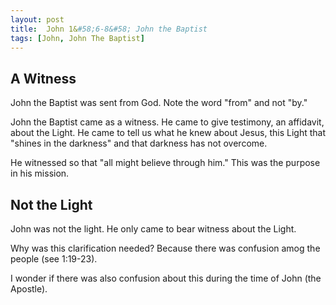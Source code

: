 ```yaml
---
layout: post
title:  John 1&#58;6-8&#58; John the Baptist
tags: [John, John The Baptist]
---
```


## A Witness

John the Baptist was sent from God.  Note the word "from" and not "by."

John the Baptist came as a witness.  He came to give testimony, an affidavit, about the Light.  He came to tell us what he knew about Jesus, this Light that "shines in the darkness" and that darkness has not overcome.

He witnessed so that "all might believe through him."  This was the purpose in his mission.

## Not the Light

John was not the light.  He only came to bear witness about the Light.

Why was this clarification needed?  Because there was confusion amog the people (see 1:19-23).

I wonder if there was also confusion about this during the time of John (the Apostle).